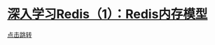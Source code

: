 # [深入学习Redis（1）：Redis内存模型](https://www.cnblogs.com/kismetv/p/8654978.html)

<a href="#abcd">点击跳转</a>

















